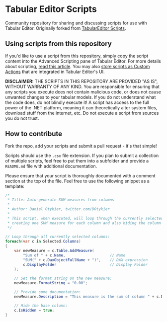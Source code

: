 # Tabular Editor Scripts
Community repository for sharing and discussing scripts for use with Tabular Editor. Originally forked from [TabularEditor Scripts](https://github.com/TabularEditor/Scripts).

## Using scripts from this repository
If you'd like to use a script from this repository, simply copy the script content into the Advanced Scripting pane of Tabular Editor. For more details about scripting, [read this article](https://github.com/otykier/TabularEditor/wiki/Advanced-Scripting). You may also [store scripts as Custom Actions](https://github.com/otykier/TabularEditor/wiki/Custom-Actions) that are integrated in Tabular Editor's UI.

**DISCLAIMER:** THE SCRIPTS IN THIS REPOSITORY ARE PROVIDED "AS IS", WITHOUT WARRANTY OF ANY KIND. You are responsible for ensuring that any scripts you execute does not contain malicious code, or does not cause unwanted changes to your tabular models. If you do not understand what the code does, do not blindly execute it! A script has access to the full power of the .NET platform, meaning it can theoretically alter system files, download stuff from the internet, etc. Do not execute a script from sources you do not trust.

## How to contribute
Fork the repo, add your scripts and submit a pull request - it's that simple!

Scripts should use the `.csx` file extension. If you plan to submit a collection of multiple scripts, feel free to put them into a subfolder and provide a `README.md` file with additional documentation.

Please ensure that your script is thoroughly documented with a comment section at the top of the file. Feel free to use the following snippet as a template:

```csharp
/*
 * Title: Auto-generate SUM measures from columns
 * 
 * Author: Daniel Otykier, twitter.com/DOtykier
 * 
 * This script, when executed, will loop through the currently selected columns,
 * creating one SUM measure for each column and also hiding the column itself.
 */
 
// Loop through all currently selected columns:
foreach(var c in Selected.Columns)
{
    var newMeasure = c.Table.AddMeasure(
        "Sum of " + c.Name,                    // Name
        "SUM(" + c.DaxObjectFullName + ")",    // DAX expression
        c.DisplayFolder                        // Display Folder
    );
    
    // Set the format string on the new measure:
    newMeasure.FormatString = "0.00";

    // Provide some documentation:
    newMeasure.Description = "This measure is the sum of column " + c.DaxObjectFullName;

    // Hide the base column:
    c.IsHidden = true;
}
```
